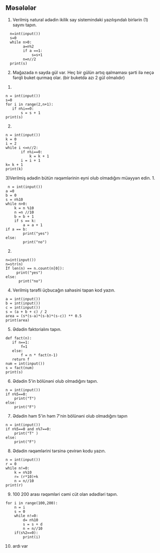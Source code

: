 ## Məsələlər  

1) Verilmiş natural ədədin ikilik say sistemindəki yazılışındalı birlərin (1) sayını tapın.

 ```
   n=int(input())
   s=0
   while n>0:
         a=n%2
         if a ==1:
             s=s+1
         n=n//2
   print(s)
```
2) Mağazada n sayda gül var. Heç bir gülün artıq qalmaması şərti ilə neçə fərqli buket qurmaq olar. (bir buketdə azı 2 gül olmalıdır) 

1.
 ```
 n = int(input())
 s=0
for i in range(2,n+1):
	if n%i==0:
		s = s + 1
print(s)
```

2.
 ```
n = int(input())
k = 0
i = 2
while i <=n//2:
		if n%i==0:
			k = k + 1
		i = i + 1
k= k + 1
print(k)
```
3)Verilmiş ədədin bütün rəqəmlərinin eyni olub olmadığını müəyyən edin.
1.
```
 n = int(input())
a =0
b = 0
s = n%10
while n>0:
	k = n %10
	n =n //10
	b = b + 1
	if s == k:
		a = a + 1
if a == b:
		print("yes")
else:
		print("no")
```
2.
```
n=int(input()) 
n=str(n) 
İf len(n) == n.count(n[0]):
     print("yes") 
else:
      print("no")
```
4) Verilmiş tərəfli üçbucağın sahəsini tapan kod yazın. 
```
a = int(input())
b = int(input())
c = int(input())
s = (a + b + c) / 2
area = (s*(s-a)*(s-b)*(s-c)) ** 0.5
print(area)
```
5) Ədədin faktorialını tapın. 
 ```
def fact(n):
    if n==1:
        f=1
    else:
        f = n * fact(n-1)
    return f
num = int(input())
s = fact(num)
print(s)
```
6) Ədədin 5'in bölünəni olub olmadığını tapın.
```
n = int(input())
if n%5==0:
    print("T")
else:
    print("F")
```
7) Ədədin həm 5'in həm 7'nin bölünəni olub olmadığını tapın
```
n = int(input())
if n%5==0 and n%7==0:
    print("T" )
else:
    print("F")
```
8) Ədədin rəqəmlərini tərsinə çevirən kodu yazın.
```
n = int(input())
r = 0
while n!=0:
    k = n%10
    r= (r*10)+k
    n = n//10
print(r)
```
9) 100 200 arası rəqəmləri cəmi cüt olan ədədləri tapın.
```
for i in range(100,200):
    n = i
    s = 0
    while n!=0:
        d= n%10
        s = s + d
        n = n//10
    if(s%2==0):
        print(i)
```
10) ardı var

	

		
